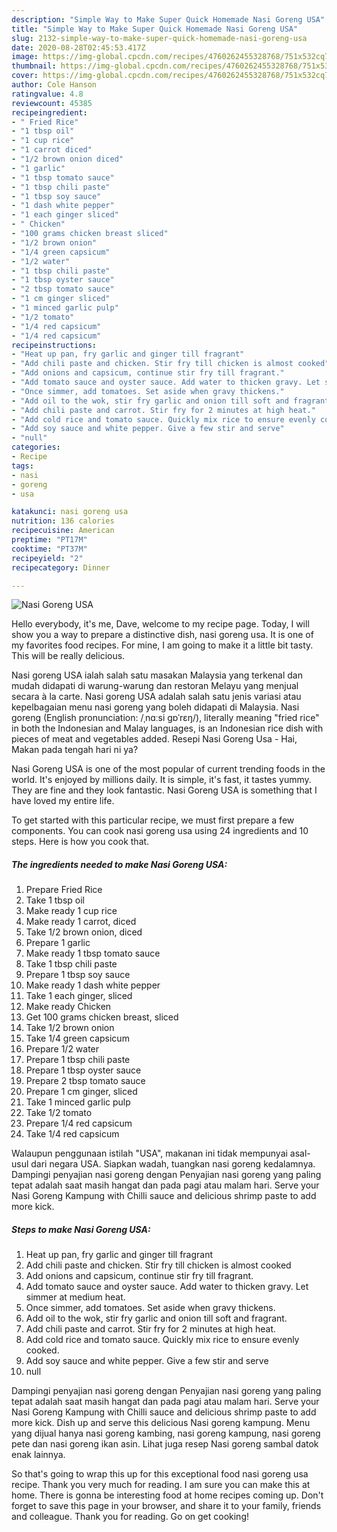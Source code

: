 ```yaml
---
description: "Simple Way to Make Super Quick Homemade Nasi Goreng USA"
title: "Simple Way to Make Super Quick Homemade Nasi Goreng USA"
slug: 2132-simple-way-to-make-super-quick-homemade-nasi-goreng-usa
date: 2020-08-28T02:45:53.417Z
image: https://img-global.cpcdn.com/recipes/4760262455328768/751x532cq70/nasi-goreng-usa-recipe-main-photo.jpg
thumbnail: https://img-global.cpcdn.com/recipes/4760262455328768/751x532cq70/nasi-goreng-usa-recipe-main-photo.jpg
cover: https://img-global.cpcdn.com/recipes/4760262455328768/751x532cq70/nasi-goreng-usa-recipe-main-photo.jpg
author: Cole Hanson
ratingvalue: 4.8
reviewcount: 45385
recipeingredient:
- " Fried Rice"
- "1 tbsp oil"
- "1 cup rice"
- "1 carrot diced"
- "1/2 brown onion diced"
- "1 garlic"
- "1 tbsp tomato sauce"
- "1 tbsp chili paste"
- "1 tbsp soy sauce"
- "1 dash white pepper"
- "1 each ginger sliced"
- " Chicken"
- "100 grams chicken breast sliced"
- "1/2 brown onion"
- "1/4 green capsicum"
- "1/2 water"
- "1 tbsp chili paste"
- "1 tbsp oyster sauce"
- "2 tbsp tomato sauce"
- "1 cm ginger sliced"
- "1 minced garlic pulp"
- "1/2 tomato"
- "1/4 red capsicum"
- "1/4 red capsicum"
recipeinstructions:
- "Heat up pan, fry garlic and ginger till fragrant"
- "Add chili paste and chicken. Stir fry till chicken is almost cooked"
- "Add onions and capsicum, continue stir fry till fragrant."
- "Add tomato sauce and oyster sauce. Add water to thicken gravy. Let simmer at medium heat."
- "Once simmer, add tomatoes. Set aside when gravy thickens."
- "Add oil to the wok, stir fry garlic and onion till soft and fragrant."
- "Add chili paste and carrot. Stir fry for 2 minutes at high heat."
- "Add cold rice and tomato sauce. Quickly mix rice to ensure evenly cooked."
- "Add soy sauce and white pepper. Give a few stir and serve"
- "null"
categories:
- Recipe
tags:
- nasi
- goreng
- usa

katakunci: nasi goreng usa 
nutrition: 136 calories
recipecuisine: American
preptime: "PT17M"
cooktime: "PT37M"
recipeyield: "2"
recipecategory: Dinner

---
```



![Nasi Goreng USA](https://img-global.cpcdn.com/recipes/4760262455328768/751x532cq70/nasi-goreng-usa-recipe-main-photo.jpg)

Hello everybody, it's me, Dave, welcome to my recipe page. Today, I will show you a way to prepare a distinctive dish, nasi goreng usa. It is one of my favorites food recipes. For mine, I am going to make it a little bit tasty. This will be really delicious.

Nasi goreng USA ialah salah satu masakan Malaysia yang terkenal dan mudah didapati di warung-warung dan restoran Melayu yang menjual secara à la carte. Nasi goreng USA adalah salah satu jenis variasi atau kepelbagaian menu nasi goreng yang boleh didapati di Malaysia. Nasi goreng (English pronunciation: /ˌnɑːsi ɡɒˈrɛŋ/), literally meaning &#34;fried rice&#34; in both the Indonesian and Malay languages, is an Indonesian rice dish with pieces of meat and vegetables added. Resepi Nasi Goreng Usa - Hai, Makan pada tengah hari ni ya?

Nasi Goreng USA is one of the most popular of current trending foods in the world. It's enjoyed by millions daily. It is simple, it's fast, it tastes yummy. They are fine and they look fantastic. Nasi Goreng USA is something that I have loved my entire life.


To get started with this particular recipe, we must first prepare a few components. You can cook nasi goreng usa using 24 ingredients and 10 steps. Here is how you cook that.

<!--inarticleads1-->

##### The ingredients needed to make Nasi Goreng USA:

1. Prepare  Fried Rice
1. Take 1 tbsp oil
1. Make ready 1 cup rice
1. Make ready 1 carrot, diced
1. Take 1/2 brown onion, diced
1. Prepare 1 garlic
1. Make ready 1 tbsp tomato sauce
1. Take 1 tbsp chili paste
1. Prepare 1 tbsp soy sauce
1. Make ready 1 dash white pepper
1. Take 1 each ginger, sliced
1. Make ready  Chicken
1. Get 100 grams chicken breast, sliced
1. Take 1/2 brown onion
1. Take 1/4 green capsicum
1. Prepare 1/2 water
1. Prepare 1 tbsp chili paste
1. Prepare 1 tbsp oyster sauce
1. Prepare 2 tbsp tomato sauce
1. Prepare 1 cm ginger, sliced
1. Take 1 minced garlic pulp
1. Take 1/2 tomato
1. Prepare 1/4 red capsicum
1. Take 1/4 red capsicum


Walaupun penggunaan istilah &#34;USA&#34;, makanan ini tidak mempunyai asal-usul dari negara USA. Siapkan wadah, tuangkan nasi goreng kedalamnya. Dampingi penyajian nasi goreng dengan Penyajian nasi goreng yang paling tepat adalah saat masih hangat dan pada pagi atau malam hari. Serve your Nasi Goreng Kampung with Chilli sauce and delicious shrimp paste to add more kick. 

<!--inarticleads2-->

##### Steps to make Nasi Goreng USA:

1. Heat up pan, fry garlic and ginger till fragrant
1. Add chili paste and chicken. Stir fry till chicken is almost cooked
1. Add onions and capsicum, continue stir fry till fragrant.
1. Add tomato sauce and oyster sauce. Add water to thicken gravy. Let simmer at medium heat.
1. Once simmer, add tomatoes. Set aside when gravy thickens.
1. Add oil to the wok, stir fry garlic and onion till soft and fragrant.
1. Add chili paste and carrot. Stir fry for 2 minutes at high heat.
1. Add cold rice and tomato sauce. Quickly mix rice to ensure evenly cooked.
1. Add soy sauce and white pepper. Give a few stir and serve
1. null


Dampingi penyajian nasi goreng dengan Penyajian nasi goreng yang paling tepat adalah saat masih hangat dan pada pagi atau malam hari. Serve your Nasi Goreng Kampung with Chilli sauce and delicious shrimp paste to add more kick. Dish up and serve this delicious Nasi goreng kampung. Menu yang dijual hanya nasi goreng kambing, nasi goreng kampung, nasi goreng pete dan nasi goreng ikan asin. Lihat juga resep Nasi goreng sambal datok enak lainnya. 

So that's going to wrap this up for this exceptional food nasi goreng usa recipe. Thank you very much for reading. I am sure you can make this at home. There is gonna be interesting food at home recipes coming up. Don't forget to save this page in your browser, and share it to your family, friends and colleague. Thank you for reading. Go on get cooking!
